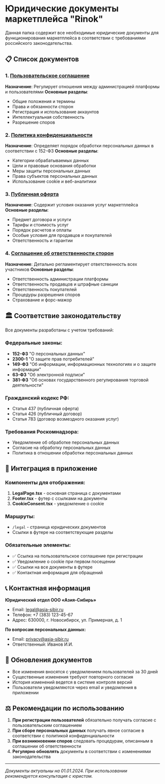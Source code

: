 # Юридические документы маркетплейса "Rinok"

Данная папка содержит все необходимые юридические документы для функционирования маркетплейса в соответствии с требованиями российского законодательства.

## 📋 Список документов

### 1. [Пользовательское соглашение](./terms-of-service.md)
**Назначение**: Регулирует отношения между администрацией платформы и пользователями
**Основные разделы**:
- Общие положения и термины
- Права и обязанности сторон
- Регистрация и использование аккаунтов
- Интеллектуальная собственность
- Разрешение споров

### 2. [Политика конфиденциальности](./privacy-policy.md)
**Назначение**: Определяет порядок обработки персональных данных в соответствии с 152-ФЗ
**Основные разделы**:
- Категории обрабатываемых данных
- Цели и правовые основания обработки
- Меры защиты персональных данных
- Права субъектов персональных данных
- Использование cookie и веб-аналитики

### 3. [Публичная оферта](./public-offer.md)
**Назначение**: Содержит условия оказания услуг маркетплейса
**Основные разделы**:
- Предмет договора и услуги
- Тарифы и стоимость услуг
- Порядок расчетов и оплаты
- Особые условия для продавцов и покупателей
- Ответственность и гарантии

### 4. [Соглашение об ответственности сторон](./liability-agreement.md)
**Назначение**: Детально регламентирует ответственность всех участников
**Основные разделы**:
- Ответственность администрации платформы
- Ответственность продавцов и штрафные санкции
- Ответственность покупателей
- Процедуры разрешения споров
- Страхование и форс-мажор

## 🏛️ Соответствие законодательству

Все документы разработаны с учетом требований:

### Федеральные законы:
- **152-ФЗ** "О персональных данных"
- **2300-1** "О защите прав потребителей" 
- **149-ФЗ** "Об информации, информационных технологиях и о защите информации"
- **63-ФЗ** "Об электронной подписи"
- **381-ФЗ** "Об основах государственного регулирования торговой деятельности"

### Гражданский кодекс РФ:
- Статья 437 (публичная оферта)
- Статья 426 (публичный договор)
- Статья 783 (договор возмездного оказания услуг)

### Требования Роскомнадзора:
- Уведомление об обработке персональных данных
- Согласие на обработку персональных данных
- Политика в отношении обработки персональных данных

## 📱 Интеграция в приложение

### Компоненты для отображения:
1. **LegalPage.tsx** - основная страница с документами
2. **Footer.tsx** - футер с ссылками на документы
3. **CookieConsent.tsx** - уведомление о cookie

### Маршруты:
- `/legal` - страница юридических документов
- Ссылки в футере на соответствующие разделы

### Обязательные элементы:
- ✅ Ссылка на пользовательское соглашение при регистрации
- ✅ Уведомление о cookie при первом посещении
- ✅ Ссылки на все документы в футере
- ✅ Контактная информация для обращений

## 📞 Контактная информация

**Юридический отдел ООО «Азия-Сибирь»**
- Email: legal@asia-sibir.ru
- Телефон: +7 (383) 123-45-67
- Адрес: 630000, г. Новосибирск, ул. Примерная, д. 1

**По вопросам персональных данных:**
- Email: privacy@asia-sibir.ru
- Ответственный: Иванов И.И.

## 🔄 Обновления документов

- Все изменения вносятся с уведомлением пользователей за 30 дней
- Существенные изменения требуют повторного согласия
- История изменений ведется в системе контроля версий
- Пользователи уведомляются через email и уведомления в приложении

## ⚖️ Рекомендации по использованию

1. **При регистрации пользователей** обязательно получать согласие с пользовательским соглашением
2. **При сборе персональных данных** получать явное согласие в соответствии с политикой конфиденциальности
3. **При возникновении споров** следовать процедурам, описанным в соглашении об ответственности
4. **Регулярно обновлять** документы в соответствии с изменениями законодательства

---

*Документы актуальны на 01.01.2024. При использовании рекомендуется консультация с юристом.*